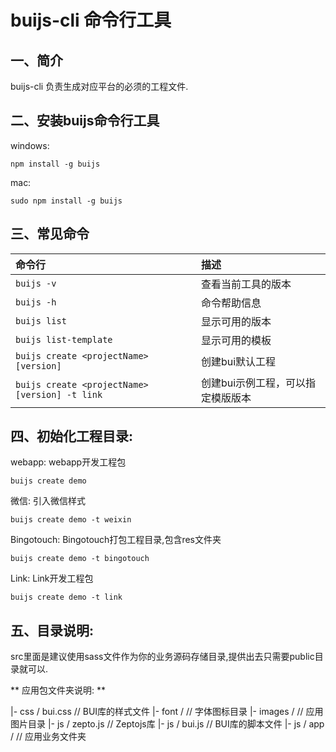 # buijs-cli 命令行工具

## 一、简介
buijs-cli 负责生成对应平台的必须的工程文件.

## 二、安装buijs命令行工具

windows: 
```
npm install -g buijs
```

mac: 
```
sudo npm install -g buijs
```

## 三、常见命令

| **命令行**   | **描述**           |
|:------------- |:-------------------|
| `buijs -v`       |查看当前工具的版本    |
| `buijs -h`       |命令帮助信息    |
| `buijs list`       |显示可用的版本    |
| `buijs list-template`       |显示可用的模板    |
| `buijs create <projectName> [version]`       |创建bui默认工程    |
| `buijs create <projectName> [version] -t link`       |创建bui示例工程，可以指定模版版本    |


## 四、初始化工程目录:

webapp: webapp开发工程包
```
buijs create demo
```

微信: 引入微信样式
```
buijs create demo -t weixin
```
Bingotouch: Bingotouch打包工程目录,包含res文件夹
```
buijs create demo -t bingotouch
```

Link: Link开发工程包
```
buijs create demo -t link

```

## 五、目录说明: 

src里面是建议使用sass文件作为你的业务源码存储目录,提供出去只需要public目录就可以.

** 应用包文件夹说明: **

|- css / bui.css            // BUI库的样式文件
|- font /                   // 字体图标目录
|- images /                 // 应用图片目录
|- js  / zepto.js           // Zeptojs库
|- js  / bui.js             // BUI库的脚本文件
|- js  / app /              // 应用业务文件夹


